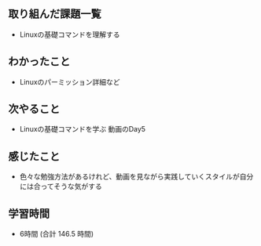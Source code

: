 ## 取り組んだ課題一覧
- Linuxの基礎コマンドを理解する
## わかったこと
- Linuxのパーミッション詳細など
## 次やること
- Linuxの基礎コマンドを学ぶ 動画のDay5
## 感じたこと
- 色々な勉強方法があるけれど、動画を見ながら実践していくスタイルが自分には合ってそうな気がする
## 学習時間
- 6時間 (合計 146.5 時間)
